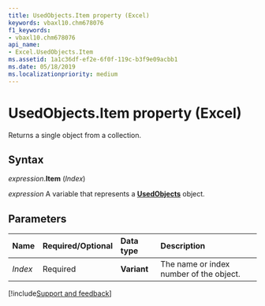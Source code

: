 ```yaml
---
title: UsedObjects.Item property (Excel)
keywords: vbaxl10.chm678076
f1_keywords:
- vbaxl10.chm678076
api_name:
- Excel.UsedObjects.Item
ms.assetid: 1a1c36df-ef2e-6f0f-119c-b3f9e09acbb1
ms.date: 05/18/2019
ms.localizationpriority: medium
---
```



# UsedObjects.Item property (Excel)

Returns a single object from a collection.


## Syntax

_expression_.**Item** (_Index_)

_expression_ A variable that represents a **[UsedObjects](Excel.UsedObjects.md)** object.


## Parameters

|Name|Required/Optional|Data type|Description|
|:-----|:-----|:-----|:-----|
| _Index_|Required| **Variant**|The name or index number of the object.|



[!include[Support and feedback](~/includes/feedback-boilerplate.md)]